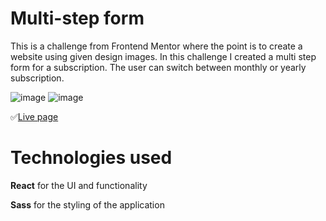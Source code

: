 Multi-step form 
===============
This is a challenge from Frontend Mentor where the point is to create a website using given design images. In this challenge I created a multi step form for a subscription. The user can switch between monthly or yearly subscription.

![image](https://github.com/JoonatanKallio/Multi-step-form/assets/80262292/63661841-f772-4486-914b-cef5fbd72479)
![image](https://github.com/JoonatanKallio/Multi-step-form/assets/80262292/de57cc03-a2c4-4974-9b64-b203955c992f)


✅[Live page](https://joonatankallio.github.io/Multi-step-form/)

# Technologies used
**React** for the UI and functionality

**Sass** for the styling of the application
